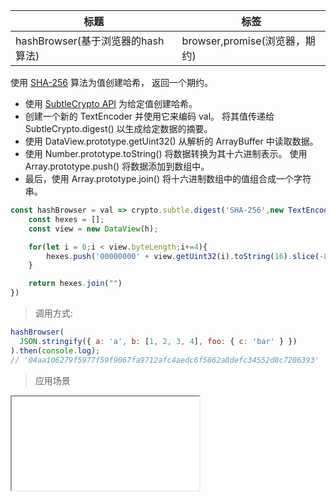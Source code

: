 |  标题   | 标签  |
|  ----  | ----  |
| hashBrowser(基于浏览器的hash算法) | browser,promise(浏览器，期约) |

使用 [SHA-256](https://en.wikipedia.org/wiki/SHA-2) 算法为值创建哈希， 返回一个期约。

* 使用 [SubtleCrypto API](https://developer.mozilla.org/en-US/docs/Web/API/SubtleCrypto) 为给定值创建哈希。
* 创建一个新的 TextEncoder 并使用它来编码 val。 将其值传递给 SubtleCrypto.digest() 以生成给定数据的摘要。
* 使用 DataView.prototype.getUint32() 从解析的 ArrayBuffer 中读取数据。
* 使用 Number.prototype.toString() 将数据转换为其十六进制表示。 使用 Array.prototype.push() 将数据添加到数组中。
* 最后，使用 Array.prototype.join() 将十六进制数组中的值组合成一个字符串。

```js
const hashBrowser = val => crypto.subtle.digest('SHA-256',new TextEncoder('utf-8').encode(val)).then(h => {
    const hexes = [];
    const view = new DataView(h);

    for(let i = 0;i < view.byteLength;i+=4){
        hexes.push('00000000' + view.getUint32(i).toString(16).slice(-8));
    }

    return hexes.join("")
})
```

> 调用方式:

```js
hashBrowser(
  JSON.stringify({ a: 'a', b: [1, 2, 3, 4], foo: { c: 'bar' } })
).then(console.log);
// '04aa106279f5977f59f9067fa9712afc4aedc6f5862a8defc34552d8c7206393'
```


> 应用场景

<iframe src="codes/javascript/html/hashBrowser.html"></iframe>














